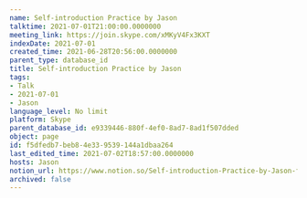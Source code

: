```yaml
---
name: Self-introduction Practice by Jason
talktime: 2021-07-01T21:00:00.0000000
meeting_link: https://join.skype.com/xMKyV4Fx3KXT
indexDate: 2021-07-01
created_time: 2021-06-28T20:56:00.0000000
parent_type: database_id
title: Self-introduction Practice by Jason
tags:
- Talk
- 2021-07-01
- Jason
language_level: No limit
platform: Skype
parent_database_id: e9339446-880f-4ef0-8ad7-8ad1f507dded
object: page
id: f5dfedb7-beb8-4e33-9539-144a1dbaa264
last_edited_time: 2021-07-02T18:57:00.0000000
hosts: Jason
notion_url: https://www.notion.so/Self-introduction-Practice-by-Jason-f5dfedb7beb84e339539144a1dbaa264
archived: false
---
```







